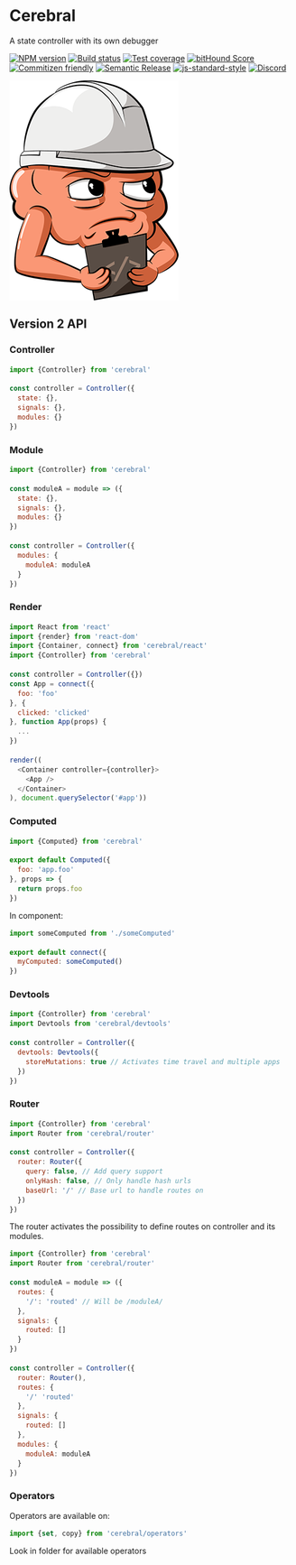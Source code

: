 # Cerebral
A state controller with its own debugger

[![NPM version][npm-image]][npm-url]
[![Build status][travis-image]][travis-url]
[![Test coverage][codecov-image]][codecov-url]
[![bitHound Score][bithound-image]][bithound-url]
[![Commitizen friendly][commitizen-image]][commitizen-url]
[![Semantic Release][semantic-release-image]][semantic-release-url]
[![js-standard-style][standard-image]][standard-url]
[![Discord][discord-image]][discord-url]

<img src="images/logo.png" width="300" align="center">

## Version 2 API

### Controller
```js
import {Controller} from 'cerebral'

const controller = Controller({
  state: {},
  signals: {},
  modules: {}
})
```

### Module
```js
import {Controller} from 'cerebral'

const moduleA = module => ({
  state: {},
  signals: {},
  modules: {}
})

const controller = Controller({
  modules: {
    moduleA: moduleA
  }
})
```

### Render
```js
import React from 'react'
import {render} from 'react-dom'
import {Container, connect} from 'cerebral/react'
import {Controller} from 'cerebral'

const controller = Controller({})
const App = connect({
  foo: 'foo'
}, {
  clicked: 'clicked'
}, function App(props) {
  ...
})

render((
  <Container controller={controller}>
    <App />
  </Container>
), document.querySelector('#app'))
```

### Computed
```js
import {Computed} from 'cerebral'

export default Computed({
  foo: 'app.foo'
}, props => {
  return props.foo
})
```

In component:
```js
import someComputed from './someComputed'

export default connect({
  myComputed: someComputed()
})
```

### Devtools
```js
import {Controller} from 'cerebral'
import Devtools from 'cerebral/devtools'

const controller = Controller({
  devtools: Devtools({
    storeMutations: true // Activates time travel and multiple apps
  })
})
```

### Router
```js
import {Controller} from 'cerebral'
import Router from 'cerebral/router'

const controller = Controller({
  router: Router({
    query: false, // Add query support
    onlyHash: false, // Only handle hash urls
    baseUrl: '/' // Base url to handle routes on
  })
})
```

The router activates the possibility to define routes on controller and its modules.

```js
import {Controller} from 'cerebral'
import Router from 'cerebral/router'

const moduleA = module => ({
  routes: {
    '/': 'routed' // Will be /moduleA/
  },
  signals: {
    routed: []
  }
})

const controller = Controller({
  router: Router(),
  routes: {
    '/' 'routed'
  },
  signals: {
    routed: []
  },
  modules: {
    moduleA: moduleA
  }
})
```

### Operators
Operators are available on:

```js
import {set, copy} from 'cerebral/operators'
```

Look in folder for available operators

[npm-image]: https://img.shields.io/npm/v/cerebral.svg?style=flat
[npm-url]: https://npmjs.org/package/cerebral
[travis-image]: https://img.shields.io/travis/cerebral/cerebral.svg?style=flat
[travis-url]: https://travis-ci.org/cerebral/cerebral
[codecov-image]: https://img.shields.io/codecov/c/github/cerebral/cerebral/master.svg?maxAge=2592000?style=flat-square
[codecov-url]: https://codecov.io/gh/cerebral/cerebral
[bithound-image]: https://www.bithound.io/github/cerebral/cerebral/badges/score.svg
[bithound-url]: https://www.bithound.io/github/cerebral/cerebral
[commitizen-image]: https://img.shields.io/badge/commitizen-friendly-brightgreen.svg
[commitizen-url]: http://commitizen.github.io/cz-cli/
[semantic-release-image]: https://img.shields.io/badge/%20%20%F0%9F%93%A6%F0%9F%9A%80-semantic--release-e10079.svg?style=flat-square
[semantic-release-url]: https://github.com/semantic-release/semantic-release
[standard-image]: https://img.shields.io/badge/code%20style-standard-brightgreen.svg
[standard-url]: http://standardjs.com/
[discord-image]: https://img.shields.io/badge/discord-join%20chat-blue.svg
[discord-url]: https://discord.gg/0kIweV4bd2bwwsvH
